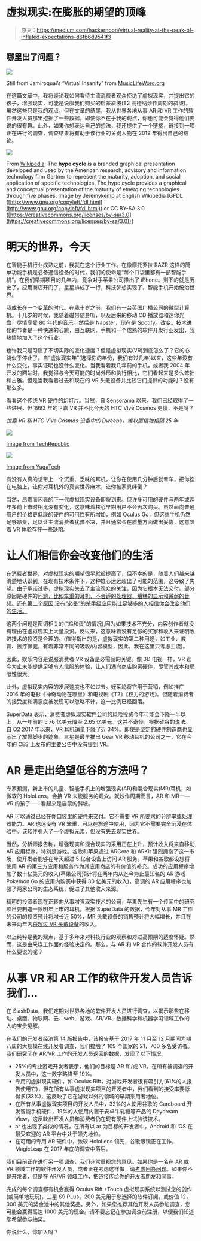 # 虚拟现实:在膨胀的期望的顶峰

> 原文：<https://medium.com/hackernoon/virtual-reality-at-the-peak-of-inflated-expectations-d6fb6d9541f3>

## 哪里出了问题？

![](img/ea0a07f2c88a44c054883920ca59c56e.png)

Still from Jamiroquai’s “Virtual Insanity” from [MusicLifeWord.org](http://musiclifeword.org/virtuality/)

在这篇文章中，我将谈论我如何看待主流消费者观众拒绝了虚拟现实，并提出它的孩子，增强现实，可能是说服我们购买的启蒙斜坡(T2 高德纳炒作周期的斜坡)。虽然这些只是我的观点，但在文章的结尾，我从世界各地从事 AR 和 VR 工作的软件开发人员那里挖掘了一些数据。即使你不在乎我的观点，你也可能会觉得他们要说的很有趣。此外，如果你想表达自己的想法，我还提供了一个[链接](https://survey.developereconomics.com/surveys/de16?utm_source=owned-community&utm_medium=owned&utm_campaign=AR_VR_article)，链接到一项正在进行的调查，调查结果将有助于该行业的关键人物在 2019 年得出自己的结论。

![](img/7646ef16744d2c6dcb1161749bee11e6.png)

From [Wikipedia](https://en.wikipedia.org/wiki/Hype_cycle): The **hype cycle** is a branded graphical presentation developed and used by the American research, advisory and information technology firm Gartner to represent the maturity, adoption, and social application of specific technologies. The hype cycle provides a graphical and conceptual presentation of the maturity of emerging technologies through five phases. Image by Jeremykemp at English Wikipedia [GFDL ([http://www.gnu.org/copyleft/fdl.html](http://www.gnu.org/copyleft/fdl.html)) or CC BY-SA 3.0 ([https://creativecommons.org/licenses/by-sa/3.0](https://creativecommons.org/licenses/by-sa/3.0))]

# 明天的世界，今天

在智能手机行业成熟之前，我就在这个行业工作。在像摩托罗拉 RAZR 这样的简单功能手机是必备通信设备的时代，我们的使命是“每个口袋里都有一部智能手机”。在我们早期项目的几年内，竞争对手苹果公司推出了 iPhone。剩下的就是历史了。应用商店开门了，星星排成了一行，科技梦想实现了，智能手机开始统治世界。

我成长在一个变革的时代。在我十岁之前，我们有一台英国广播公司的微型计算机。十几岁的时候，我随着磁带随身听，以及后来的移动 CD 播放器和迷你光盘，尽情享受 80 年代的音乐。然后是 Napster，现在是 Spotify。改变。技术进化的节奏是一种快速的心跳，由互联网、手机和一个成熟的软件开发行业发出，我热情地加入了这个行业。

也许我只是习惯了不切实际的变化速度？但是虚拟现实(VR)到底怎么了？它的心跳似乎停止了。自“虚拟现实年”(选择你的年份，我们有过几年)以来，这些年没有什么变化，事实证明也没什么变化。当我看着我几年前的手机，或者我 2004 年开发的网站时，我觉得与今天可能的时尚外形和执行相比，它们看起来是多么笨拙和古雅。但是当我看着过去和现在的 VR 头戴设备并比较它们提供的功能时？没有那么多。

看看这个传统 VR 硬件的[幻灯片](https://www.techrepublic.com/pictures/8-historic-virtual-reality-headsets/)。当然，自 Sensorama 以来，我们已经取得了一些进展，但 1993 年的世嘉 VR 并不比今天的 HTC Vive Cosmos 更傻，不是吗？

*世嘉 VR 和 HTC Vive Cosmos 设备中的 Dweebs，难以置信地相隔 25 年*

![](img/53560a0f89d113cea63237a18d145ba5.png)

[Image from TechRepublic](https://www.techrepublic.com/pictures/8-historic-virtual-reality-headsets/6/)

![](img/b7a65dae037787022db7db453bbea2cc.png)

[Image from YugaTech](https://www.yugatech.com/news/htc-announces-vive-cosmos-pc-vr-system/#sthash.VFM16KOD.dpbs#Jz0TzWdf1MHhYmHc.97)

有没有人真的想带上一个沉重、乏味的耳机，让你在使用几分钟后就晕车，把你拴在电脑上，让你对耳机外的真实世界麻木，让你被家具绊倒？

当然，昂贵而闪亮的下一代虚拟现实设备即将到来。但许多可用的硬件与两年或两年多前上市时相比没有变化，这意味着核心早期用户不会再次购买。虽然面向普通用户的价格更低廉的硬件的可用性有所增加，例如 Oculus Go，但这些手机仍然足够昂贵，足以让主流消费者犹豫不决，并且通常会在质量方面做出妥协，这意味着 VR 体验存在一些缺陷。

# 让人们相信你会改变他们的生活

在消费者世界，对虚拟现实的期望很早就被提高了，但不幸的是，随着人们越来越清楚地认识到，在现有技术条件下，这种雄心远远超出了可能的范围，这导致了失望。由于承诺过多，虚拟现实失去了主流观众的关注，因为它根本无法交付。部分原因是硬件的[问题，比如笨重的耳机、不合适的处理器、糟糕的显示和微弱的音频。还有第二个原因:没有“必备”的杀手级应用能让足够多的人相信你会改变他们的生活。](https://www.redsharknews.com/vr_and_ar/item/5484-why-isn-t-vr-more-popular)

这两个问题是密切相关的(“鸡和蛋”的情况),因为如果技术不充分，内容创作者就没有理由在虚拟现实上大量投资。反过来，这意味着没有足够的买家和收入来证明改进技术的投资是合理的。(值得指出的是，虚拟现实的第二种用途，如工业、教育、医疗保健，有着非常不同的吸收/内容模型，因此，我在这里只考虑主流)。

因此，娱乐内容是说服消费者 VR 设备是必需品的关键。像 3D 电视一样，VR 迄今为止未能提供足够令人信服的体验，让人们涌向商店购买硬件，尽管其成本和局限性很大。

此外，虚拟现实内容的发展速度也不如过去。好莱坞将它用于营销，例如推广 2016 年的电影《神奇动物在哪里》和电视剧《T2》《权力的游戏》。但随着消费者的接受度和满意度被发现可以忽略不计，这一比例已经回落。

SuperData 表示，消费者虚拟现实软件公司的风险投资今年可能会下降一半以上，从一年前的 5.76 亿美元降至 2.65 亿美元。这并不奇怪。根据硅谷的说法。自 Q2 2017 年以来，VR 耳机销量下降了近 34%。即使是坚定的硬件制造商也显示出了放慢脚步的迹象。三星是最早推出 Gear VR 移动耳机的公司之一，它在今年的 CES 上发布的主要公告中没有提到 VR。

# AR 是走出绝望低谷的方法吗？

专家预测，新上市的儿童、智能手机上的增强现实(AR)和混合现实(MR)耳机，如微软的 HoloLens。会接 VR 未能服务的观众。就炒作周期而言，AR 和 MR——VR 的孩子——看起来是启蒙的斜坡。

AR 可以通过已经在你口袋里的硬件来交付。它不需要 VR 所要求的分辨率或处理器能力。AR 也远没有 VR 笨重，可以在旅途中使用，因为它不需要完全沉浸在体验中。该软件引入了一个虚拟元素，但没有失去现实世界。

当然，分析师报告称，增强现实和混合现实的采用正在上升，预计收入将来自移动 AR 应用程序，特别是游戏。谷歌和苹果通过 ARCore 和 ARKit 强烈拥抱了这一市场，使开发者能够在今天超过 5 亿台设备上访问 AR 服务。苹果和谷歌都设想将使用 AR 的第三方应用和服务作为其应用商店的有价值的补充。成功的应用程序增加了数十亿美元的收入(苹果公司预计将在两年内从迄今为止最知名的 AR 游戏 Pokémon Go 的应用内购买中获得 30 亿美元的收入)，高调的 AR 应用程序也加强了两家公司的生态系统，促进了其他收入来源。

精明的投资者现在正转向从事增强现实技术的公司，苹果先生有一个传闻中的研究项目要制造一款明年上市的耳机。根据 SuperData 的数据，今年对从事 MR 工作的公司的投资预计将增长近 50%，MR 头戴设备的销售预计将大幅增长，并且在未来两年内[将超过 VR 头戴设备](https://www.superdataresearch.com/market-data/virtual-reality-industry-report/)的收入。

以上纯粹是我的观点，基于多年来对科技行业的观察和对过高预期的适度怀疑。然而，这是由采煤工作面的经验决定的。那么，与 AR 和 VR 合作的软件开发人员有什么要说的呢？

# 从事 VR 和 AR 工作的软件开发人员告诉我们…

在 SlashData，我们定期对世界各地的软件开发人员进行调查，以揭示那些在移动、桌面、物联网、云、web、游戏、AR/VR、数据科学和机器学习领域工作的人的宝贵见解。

在我们的[开发者经济第 14 版报告](https://www.slashdata.co/free-resources?id=developer-economics-state-of-the-developer-nation-14th-edition&section=showcases_details)中，该报告基于 2017 年 11 月至 12 月期间为期八周的大规模在线开发者调查，我们接触了 169 个国家的 21，700 多名受访者。我们研究了在 AR/VR 工作的开发人员返回的数据，发现了以下情况:

*   25%的专业游戏开发者表示，他们的目标是 AR 和/或 VR。在所有被调查的开发人员中，这一数字略降至 19%。
*   专用的虚拟现实硬件，如 Oculus Rift，对游戏开发者很有吸引力(61%的人报告使用它)，但在所有从事虚拟现实项目的开发者中，我们看到的接受率要低得多(33%)，这反映了它在游戏以外的领域的早期采用者地位。
*   在所有从事虚拟现实项目的开发人员中，32%的人使用谷歌的 Cardboard 开发智能手机硬件，19%的人使用内置于安卓牛轧糖等产品的 Daydream View，这反映出开发人员和消费者仍在现有硬件上试验该技术。
*   ar 也出现了类似的情况，在所有以 ar 为目标的开发者中，Android 和 iOS 在最受欢迎的 AR 平台中处于领先地位。
*   在可用的专用 AR 硬件中，微软 HoloLens 领先，谷歌眼镜正在工作，MagicLeap 在 2017 年底的调查中落后。

我们目前正在进行另一项调查，我们非常重视您的意见。如果你是一名在 AR 或 VR 领域工作的软件开发人员，或者正在考虑这样做，请[考虑回答问题](https://survey.developereconomics.com/surveys/de16?utm_source=owned-community&utm_medium=owned&utm_campaign=AR_VR_article)。如果你不是开发者，但是在 AR/VR 领域工作，把[链接](https://survey.developereconomics.com/surveys/de16?utm_source=owned-community&utm_medium=owned&utm_campaign=AR_VR_article)传给你的开发者朋友和同事。

完成的每个调查都有机会赢得 Oculus Rift +Touch 虚拟现实系统以测试您的创作(或简单地玩玩)，三星 S9 PLus，200 美元用于您选择的软件订阅，或价值 12，000 美元的奖金池中的其他奖品。另外，如果您推荐其他开发人员参加调查，您可能会赢得高达 1000 美元的现金。请不要忘记在参加调查前注册，以便我们知道您希望参与抽奖。

你说什么，你加入吗？
